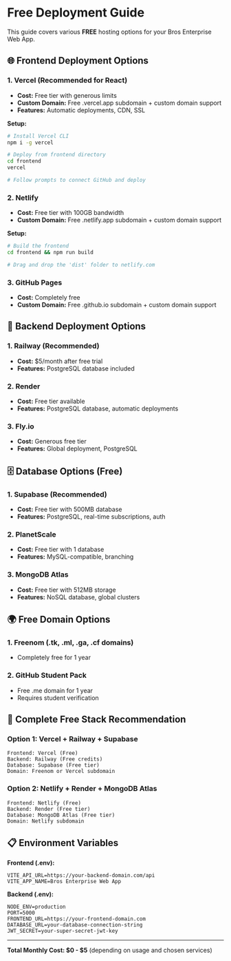 # Free Deployment Guide

This guide covers various **FREE** hosting options for your Bros Enterprise Web App.

## 🌐 Frontend Deployment Options

### 1. **Vercel** (Recommended for React)
- **Cost:** Free tier with generous limits
- **Custom Domain:** Free .vercel.app subdomain + custom domain support
- **Features:** Automatic deployments, CDN, SSL

**Setup:**
```bash
# Install Vercel CLI
npm i -g vercel

# Deploy from frontend directory
cd frontend
vercel

# Follow prompts to connect GitHub and deploy
```

### 2. **Netlify**
- **Cost:** Free tier with 100GB bandwidth
- **Custom Domain:** Free .netlify.app subdomain + custom domain support

**Setup:**
```bash
# Build the frontend
cd frontend && npm run build

# Drag and drop the 'dist' folder to netlify.com
```

### 3. **GitHub Pages**
- **Cost:** Completely free
- **Custom Domain:** Free .github.io subdomain + custom domain support

## 🔧 Backend Deployment Options

### 1. **Railway** (Recommended)
- **Cost:** $5/month after free trial
- **Features:** PostgreSQL database included

### 2. **Render**
- **Cost:** Free tier available
- **Features:** PostgreSQL database, automatic deployments

### 3. **Fly.io**
- **Cost:** Generous free tier
- **Features:** Global deployment, PostgreSQL

## 🗄️ Database Options (Free)

### 1. **Supabase** (Recommended)
- **Cost:** Free tier with 500MB database
- **Features:** PostgreSQL, real-time subscriptions, auth

### 2. **PlanetScale**
- **Cost:** Free tier with 1 database
- **Features:** MySQL-compatible, branching

### 3. **MongoDB Atlas**
- **Cost:** Free tier with 512MB storage
- **Features:** NoSQL database, global clusters

## 🌍 Free Domain Options

### 1. **Freenom** (.tk, .ml, .ga, .cf domains)
- Completely free for 1 year

### 2. **GitHub Student Pack**
- Free .me domain for 1 year
- Requires student verification

## 🚀 Complete Free Stack Recommendation

### **Option 1: Vercel + Railway + Supabase**
```
Frontend: Vercel (Free)
Backend: Railway (Free credits)
Database: Supabase (Free tier)
Domain: Freenom or Vercel subdomain
```

### **Option 2: Netlify + Render + MongoDB Atlas**
```
Frontend: Netlify (Free)
Backend: Render (Free tier)
Database: MongoDB Atlas (Free tier)
Domain: Netlify subdomain
```

## 📋 Environment Variables

**Frontend (.env):**
```
VITE_API_URL=https://your-backend-domain.com/api
VITE_APP_NAME=Bros Enterprise Web App
```

**Backend (.env):**
```
NODE_ENV=production
PORT=5000
FRONTEND_URL=https://your-frontend-domain.com
DATABASE_URL=your-database-connection-string
JWT_SECRET=your-super-secret-jwt-key
```

---

**Total Monthly Cost: $0 - $5** (depending on usage and chosen services)
